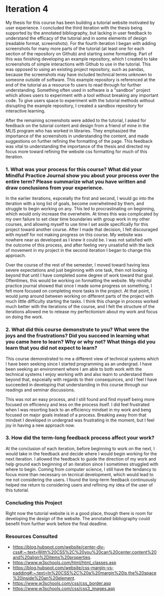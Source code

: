 # Iteration 4 

My thesis for this course has been building a tutorial website motivated by user experience. 
I concluded the third iteration with the thesis being supported by the annotated bibliography, 
but lacking in user feedback to understand the efficacy of the tutorial and in some elements of design (readable format, screenshots). For the fourth iteration I began with adding screenshots for many more parts of the tutorial (at least one for each section of the repository on Github) and starting some formatting. Part of this was finishing developing an 
example repository, which I created to take screenshots of simple interactions with Github to use in the tutorial. This was opposed to using an existing project repository, such as pandas, because the screenshots may have included technical terms unknown to someone outside of software. This example repository is referenced at the end of the tutorial as a resource fo users to read through for further understanding. Something often used in software is a "sandbox" project which allows users to experiment with a tool without breaking any important code. To give users space to experiment with the tutorial methods without disrupting the example repository, I created a sandbox repository for interactive learning. 

After the remaining screenshots were added to the tutorial, I asked for feedback on the tutorial content and design from a friend of mine in the MLIS program who has worked in libraries. They emphasized the importance of the screenshots in understanding the content, 
and made suggestions on further refining the formatting of the page. This feedback was vital 
to understanding the importance of the thesis and directed my focus more toward refining the 
website css formatting for much of this iteration. 

### 1. What was your process for this course? What did your Mindful Practice Journal show you about your process over the entire term? Please summarize what you have written and draw conclusions from your experience. 

In the earlier iterations, espceially the first and second, I would go into the iteration with a long list of goals, become overwhelmed by them, and struggle to begin working on any. This 
led to procrastinating on beginning, which would only increase the overwhelm. At times this was
complicated by my own failure to set clear time boundaries with group work in my other courses, and allowing myself to use time I set aside specifically for this project toward 
another course. After I made that decision, I felt discouraged with myself for not making 
progress on this course. My website was nowhere near as developed as I knew it could be. 
I was not satisfied with the outcome of this process, and after feeling very unsatisfid with the lack of movement in my project in the second iteration I began to change this approach. 

Over the course of the rest of the semester, I moved toward having less severe expectations and just beginning with one task, then not looking beyond that 
until I have completed some degree of work toward that goal. Oftentimes, this would be working 
on formatting the website. My mindful practice journal showed that once I made some progress 
on something, I felt more focused on completing more tasks in the project. At that point, I 
would jump around between working on different parts of the project with much little difficulty starting the tasks. I think this change in process worked much better with the 
iterations of the course, and I felt the structure of the iterations allowed me to release my perfectionism about my work and focus on doing the work. 

### 2. What did this course demonstrate to you? What were the joys and the frustrations? Did you succeed in learning what you came here to learn? Why or why not? What things did you learn that you did not expect to learn? 

This course demonstrated to me a different view of technical systems which I have been seeking since I started programming as an undergrad. I have been seeking an environment where I am 
able to both work with the technical systems I enjoy working with and also learn to understand them beyond that, espceially with regards to their consequinces, and I feel I have succeeded in developing that understanding in this course through our readings and seminar discussions.  

This was not an easy process, and I still found and find myself being more 
focused on efficiency and less on the process itself. I did feel frustrated when I was resorting back to an efficiency mindset in my work and beng focused on major goals instead of a process. Breaking away from that mindset I developed in undergrad was frustrating in the moment, but I feel joy in having a new approach now. 

### 3. How did the term-long feedback process affect your work? 

At the conclusion of each iteration, before beginning to work on the next, I would take 
in the feedback and decide where I would begin working for the next iteration. I allowed the feedback to guide the direction of my work and help ground each beginning of an iteration since I sometimes struggled with where to begin. Coming from computer science, I still have the tendancy to focus more than necessary on tecnical development, which would lead to me not considering the users. I found the long-term feedback continuously helped me return to considering users and refining my idea of the user of this tutorial. 

### Concluding this Project

Right now the tutorial website is in a good place, though there is room for developing the design of the website. The annotated bibliography could benefit from further work before the final deadline. 

### Resources Consulted 

* https://blog.hubspot.com/website/center-div-css#:~:text=With%20CSS%2C%20you%20can%20center,content%20and%20align%2Ditems%20properties.
* https://www.w3schools.com/html/html_classes.asp
* https://blog.hubspot.com/website/css-margin-vs-padding#:~:text=In%20CSS%2C%20a%20margin%20is,the%20space%20inside%20an%20element.
* https://www.w3schools.com/css/css_border.asp
* https://www.w3schools.com/css/css3_images.asp


